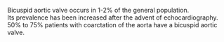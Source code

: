 Bicuspid aortic valve occurs in 1-2% of the general population. Its prevalence has been increased after the advent of echocardiography. 50% to 75% patients with coarctation of the aorta have a bicuspid aortic valve.